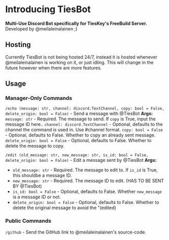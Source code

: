 # Introducing TiesBot
**Multi-Use Discord Bot specifically for TiesKey's FreeBuild Server.**
Developed by @meilaleinalainen ;)

## Hosting
Currently TiesBot is not being hosted 24/7, instead it is hosted whenever @meilaleinalainen is working on it, or just idling. This will change in the future however when there are more features.

## Usage
### Manager-Only Commands
`/echo (message: str, channel: discord.TextChannel, copy: bool = False, delete_origin: bool = False)` - Send a message with @TiesBot
**Args:**
`message: str` - Required. The message to send. If `copy` is True, input the message ID here..
`channel: discord.TextChannel` - Optional, defaults to the channel the command is used in. Use #channel format.
`copy: bool = False` - Optional, defaults to False. Whether to copy an already sent message.
`delete_origin: bool = False` - Optional, defaults to False. Whether to delete the message to copy.

`/edit (old_message: str, new_message: str, is_id: bool = False, delete_origin: bool = False)` - Edit a message sent by @TiesBot
**Args:**
- `old_message: str` - Required. The message to edit to. If `is_id` is True, this shouldbe a message ID.
- `new_message: str` - Required. The message ID to edit. (HAS TO BE SENT BY @TiesBot)
- `is_id: bool = False` - Optional, defaults to False. Whether `new_message` is a message ID or not.
- `delete_origin: bool = False` - Optional, defaults to False. Whether to delete the original message to avoid the "(edited)

### Public Commands
`/github`  - Send the GitHub link to @meilaleinalainen's source-code.
